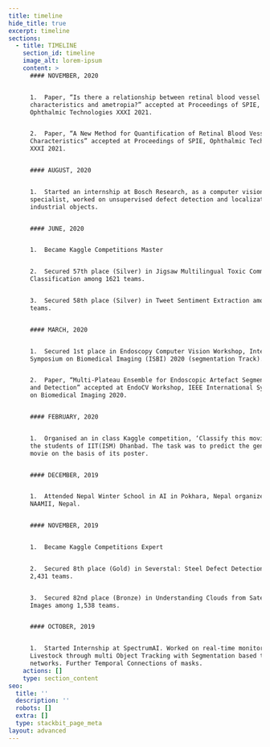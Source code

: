 ```yaml
---
title: timeline
hide_title: true
excerpt: timeline
sections:
  - title: TIMELINE
    section_id: timeline
    image_alt: lorem-ipsum
    content: >
      #### NOVEMBER, 2020


      1.  Paper, “Is there a relationship between retinal blood vessel
      characteristics and ametropia?” accepted at Proceedings of SPIE,
      Ophthalmic Technologies XXXI 2021.


      2.  Paper, “A New Method for Quantification of Retinal Blood Vessel
      Characteristics” accepted at Proceedings of SPIE, Ophthalmic Technologies
      XXXI 2021.


      #### AUGUST, 2020


      1.  Started an internship at Bosch Research, as a computer vision
      specialist, worked on unsupervised defect detection and localization for
      industrial objects.


      #### JUNE, 2020


      1.  Became Kaggle Competitions Master


      2.  Secured 57th place (Silver) in Jigsaw Multilingual Toxic Comment
      Classification among 1621 teams.


      3.  Secured 58th place (Silver) in Tweet Sentiment Extraction among 2227
      teams.


      #### MARCH, 2020


      1.  Secured 1st place in Endoscopy Computer Vision Workshop, International
      Symposium on Biomedical Imaging (ISBI) 2020 (segmentation Track).


      2.  Paper, “Multi-Plateau Ensemble for Endoscopic Artefact Segmentation
      and Detection” accepted at EndoCV Workshop, IEEE International Symposium
      on Biomedical Imaging 2020.


      #### FEBRUARY, 2020


      1.  Organised an in class Kaggle competition, ‘Classify this movie’ for
      the students of IIT(ISM) Dhanbad. The task was to predict the genre of the
      movie on the basis of its poster.


      #### DECEMBER, 2019


      1.  Attended Nepal Winter School in AI in Pokhara, Nepal organized by
      NAAMII, Nepal.


      #### NOVEMBER, 2019


      1.  Became Kaggle Competitions Expert


      2.  Secured 8th place (Gold) in Severstal: Steel Defect Detection among
      2,431 teams.


      3.  Secured 82nd place (Bronze) in Understanding Clouds from Satellite
      Images among 1,538 teams.


      #### OCTOBER, 2019


      1.  Started Internship at SpectrumAI. Worked on real-time monitoring of
      Livestock through multi Object Tracking with Segmentation based two-stage
      networks. Further Temporal Connections of masks.
    actions: []
    type: section_content
seo:
  title: ''
  description: ''
  robots: []
  extra: []
  type: stackbit_page_meta
layout: advanced
---
```

